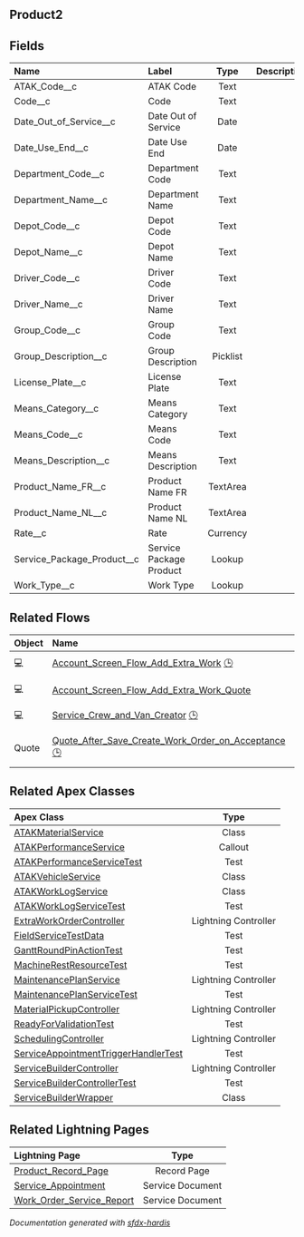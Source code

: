 ## Product2

<!-- Object description -->

## Fields

| Name      | Label | Type | Description |
| :-------- | :---- | :--: | :---------- | 
| ATAK_Code__c | ATAK Code | Text | <!-- --> |
| Code__c | Code | Text | <!-- --> |
| Date_Out_of_Service__c | Date Out of Service | Date | <!-- --> |
| Date_Use_End__c | Date Use End | Date | <!-- --> |
| Department_Code__c | Department Code | Text | <!-- --> |
| Department_Name__c | Department Name | Text | <!-- --> |
| Depot_Code__c | Depot Code | Text | <!-- --> |
| Depot_Name__c | Depot Name | Text | <!-- --> |
| Driver_Code__c | Driver Code | Text | <!-- --> |
| Driver_Name__c | Driver Name | Text | <!-- --> |
| Group_Code__c | Group Code | Text | <!-- --> |
| Group_Description__c | Group Description | Picklist | <!-- --> |
| License_Plate__c | License Plate | Text | <!-- --> |
| Means_Category__c | Means Category | Text | <!-- --> |
| Means_Code__c | Means Code | Text | <!-- --> |
| Means_Description__c | Means Description | Text | <!-- --> |
| Product_Name_FR__c | Product Name FR | TextArea | <!-- --> |
| Product_Name_NL__c | Product Name NL | TextArea | <!-- --> |
| Rate__c | Rate | Currency | <!-- --> |
| Service_Package_Product__c | Service Package Product | Lookup | <!-- --> |
| Work_Type__c | Work Type | Lookup | <!-- --> |


## Related Flows

| Object | Name      | Type | Description |
| :----  | :-------- | :--: | :---------- | 
| 💻 | [Account_Screen_Flow_Add_Extra_Work](../flows/Account_Screen_Flow_Add_Extra_Work.md) [🕒](../flows/Account_Screen_Flow_Add_Extra_Work-history.md) |  Screen Flow | <!-- --> |
| 💻 | [Account_Screen_Flow_Add_Extra_Work_Quote](../flows/Account_Screen_Flow_Add_Extra_Work_Quote.md) |  Screen Flow | <!-- --> |
| 💻 | [Service_Crew_and_Van_Creator](../flows/Service_Crew_and_Van_Creator.md) [🕒](../flows/Service_Crew_and_Van_Creator-history.md) |  Screen Flow | <!-- --> |
| Quote | [Quote_After_Save_Create_Work_Order_on_Acceptance](../flows/Quote_After_Save_Create_Work_Order_on_Acceptance.md) [🕒](../flows/Quote_After_Save_Create_Work_Order_on_Acceptance-history.md) |  Record After Save | <!-- --> |


## Related Apex Classes

| Apex Class | Type |
| :----      | :--: | 
| [ATAKMaterialService](../apex/ATAKMaterialService.md) | Class |
| [ATAKPerformanceService](../apex/ATAKPerformanceService.md) | Callout |
| [ATAKPerformanceServiceTest](../apex/ATAKPerformanceServiceTest.md) | Test |
| [ATAKVehicleService](../apex/ATAKVehicleService.md) | Class |
| [ATAKWorkLogService](../apex/ATAKWorkLogService.md) | Class |
| [ATAKWorkLogServiceTest](../apex/ATAKWorkLogServiceTest.md) | Test |
| [ExtraWorkOrderController](../apex/ExtraWorkOrderController.md) | Lightning Controller |
| [FieldServiceTestData](../apex/FieldServiceTestData.md) | Test |
| [GanttRoundPinActionTest](../apex/GanttRoundPinActionTest.md) | Test |
| [MachineRestResourceTest](../apex/MachineRestResourceTest.md) | Test |
| [MaintenancePlanService](../apex/MaintenancePlanService.md) | Lightning Controller |
| [MaintenancePlanServiceTest](../apex/MaintenancePlanServiceTest.md) | Test |
| [MaterialPickupController](../apex/MaterialPickupController.md) | Lightning Controller |
| [ReadyForValidationTest](../apex/ReadyForValidationTest.md) | Test |
| [SchedulingController](../apex/SchedulingController.md) | Lightning Controller |
| [ServiceAppointmentTriggerHandlerTest](../apex/ServiceAppointmentTriggerHandlerTest.md) | Test |
| [ServiceBuilderController](../apex/ServiceBuilderController.md) | Lightning Controller |
| [ServiceBuilderControllerTest](../apex/ServiceBuilderControllerTest.md) | Test |
| [ServiceBuilderWrapper](../apex/ServiceBuilderWrapper.md) | Class |


## Related Lightning Pages

| Lightning Page | Type |
| :----      | :--: | 
| [Product_Record_Page](../pages/Product_Record_Page.md) |  Record Page |
| [Service_Appointment](../pages/Service_Appointment.md) |  Service Document |
| [Work_Order_Service_Report](../pages/Work_Order_Service_Report.md) |  Service Document |


_Documentation generated with [sfdx-hardis](https://sfdx-hardis.cloudity.com)_

